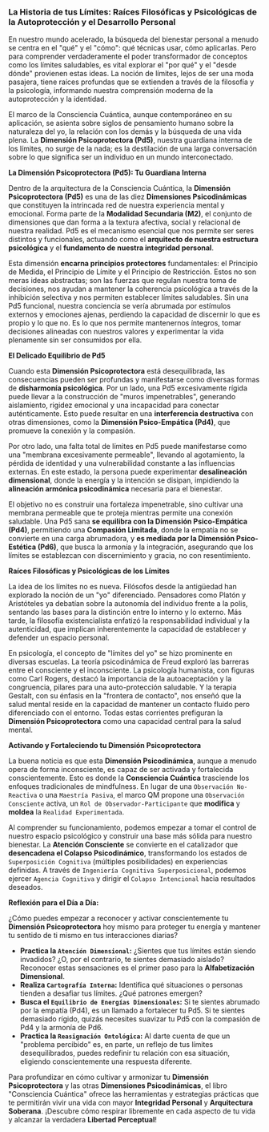 ### La Historia de tus Límites: Raíces Filosóficas y Psicológicas de la Autoprotección y el Desarrollo Personal

En nuestro mundo acelerado, la búsqueda del bienestar personal a menudo se centra en el "qué" y el "cómo": qué técnicas usar, cómo aplicarlas. Pero para comprender verdaderamente el poder transformador de conceptos como los límites saludables, es vital explorar el "por qué" y el "desde dónde" provienen estas ideas. La noción de límites, lejos de ser una moda pasajera, tiene raíces profundas que se extienden a través de la filosofía y la psicología, informando nuestra comprensión moderna de la autoprotección y la identidad.

El marco de la Consciencia Cuántica, aunque contemporáneo en su aplicación, se asienta sobre siglos de pensamiento humano sobre la naturaleza del yo, la relación con los demás y la búsqueda de una vida plena. La **Dimensión Psicoprotectora (Pd5)**, nuestra guardiana interna de los límites, no surge de la nada; es la destilación de una larga conversación sobre lo que significa ser un individuo en un mundo interconectado.

**La Dimensión Psicoprotectora (Pd5): Tu Guardiana Interna**

Dentro de la arquitectura de la Consciencia Cuántica, la **Dimensión Psicoprotectora (Pd5)** es una de las diez **Dimensiones Psicodinámicas** que constituyen la intrincada red de nuestra experiencia mental y emocional. Forma parte de la **Modalidad Secundaria (M2)**, el conjunto de dimensiones que dan forma a la textura afectiva, social y relacional de nuestra realidad. Pd5 es el mecanismo esencial que nos permite ser seres distintos y funcionales, actuando como el **arquitecto de nuestra estructura psicológica** y el **fundamento de nuestra integridad personal**.

Esta dimensión **encarna principios protectores** fundamentales: el Principio de Medida, el Principio de Límite y el Principio de Restricción. Estos no son meras ideas abstractas; son las fuerzas que regulan nuestra toma de decisiones, nos ayudan a mantener la coherencia psicológica a través de la inhibición selectiva y nos permiten establecer límites saludables. Sin una Pd5 funcional, nuestra conciencia se vería abrumada por estímulos externos y emociones ajenas, perdiendo la capacidad de discernir lo que es propio y lo que no. Es lo que nos permite mantenernos íntegros, tomar decisiones alineadas con nuestros valores y experimentar la vida plenamente sin ser consumidos por ella.

**El Delicado Equilibrio de Pd5**

Cuando esta **Dimensión Psicoprotectora** está desequilibrada, las consecuencias pueden ser profundas y manifestarse como diversas formas de **disharmonía psicológica**. Por un lado, una Pd5 excesivamente rígida puede llevar a la construcción de "muros impenetrables", generando aislamiento, rigidez emocional y una incapacidad para conectar auténticamente. Esto puede resultar en una **interferencia destructiva** con otras dimensiones, como la **Dimensión Psico-Empática (Pd4)**, que promueve la conexión y la compasión.

Por otro lado, una falta total de límites en Pd5 puede manifestarse como una "membrana excesivamente permeable", llevando al agotamiento, la pérdida de identidad y una vulnerabilidad constante a las influencias externas. En este estado, la persona puede experimentar **desalineación dimensional**, donde la energía y la intención se disipan, impidiendo la **alineación armónica psicodinámica** necesaria para el bienestar.

El objetivo no es construir una fortaleza impenetrable, sino cultivar una membrana permeable que te proteja mientras permite una conexión saludable. Una Pd5 sana **se equilibra con la Dimensión Psico-Empática (Pd4)**, permitiendo una **Compasión Limitada**, donde la empatía no se convierte en una carga abrumadora, y **es mediada por la Dimensión Psico-Estética (Pd6)**, que busca la armonía y la integración, asegurando que los límites se establezcan con discernimiento y gracia, no con resentimiento.

**Raíces Filosóficas y Psicológicas de los Límites**

La idea de los límites no es nueva. Filósofos desde la antigüedad han explorado la noción de un "yo" diferenciado. Pensadores como Platón y Aristóteles ya debatían sobre la autonomía del individuo frente a la polis, sentando las bases para la distinción entre lo interno y lo externo. Más tarde, la filosofía existencialista enfatizó la responsabilidad individual y la autenticidad, que implican inherentemente la capacidad de establecer y defender un espacio personal.

En psicología, el concepto de "límites del yo" se hizo prominente en diversas escuelas. La teoría psicodinámica de Freud exploró las barreras entre el consciente y el inconsciente. La psicología humanista, con figuras como Carl Rogers, destacó la importancia de la autoaceptación y la congruencia, pilares para una auto-protección saludable. Y la terapia Gestalt, con su énfasis en la "frontera de contacto", nos enseñó que la salud mental reside en la capacidad de mantener un contacto fluido pero diferenciado con el entorno. Todas estas corrientes prefiguran la **Dimensión Psicoprotectora** como una capacidad central para la salud mental.

**Activando y Fortaleciendo tu Dimensión Psicoprotectora**

La buena noticia es que esta **Dimensión Psicodinámica**, aunque a menudo opera de forma inconsciente, es capaz de ser activada y fortalecida conscientemente. Esto es donde la **Consciencia Cuántica** trasciende los enfoques tradicionales de mindfulness. En lugar de una `Observación No-Reactiva` o una `Maestría Pasiva`, el marco QM propone una `Observación Consciente` activa, un `Rol de Observador-Participante` que **modifica** y **moldea** la `Realidad Experimentada`.

Al comprender su funcionamiento, podemos empezar a tomar el control de nuestro espacio psicológico y construir una base más sólida para nuestro bienestar. La **Atención Consciente** se convierte en el catalizador que **desencadena el Colapso Psicodinámico**, transformando los estados de `Superposición Cognitiva` (múltiples posibilidades) en experiencias definidas. A través de `Ingeniería Cognitiva Superposicional`, podemos ejercer `Agencia Cognitiva` y dirigir el `Colapso Intencional` hacia resultados deseados.

**Reflexión para el Día a Día:**

¿Cómo puedes empezar a reconocer y activar conscientemente tu **Dimensión Psicoprotectora** hoy mismo para proteger tu energía y mantener tu sentido de ti mismo en tus interacciones diarias?

*   **Practica la `Atención Dimensional`:** ¿Sientes que tus límites están siendo invadidos? ¿O, por el contrario, te sientes demasiado aislado? Reconocer estas sensaciones es el primer paso para la **Alfabetización Dimensional**.
*   **Realiza `Cartografía Interna`:** Identifica qué situaciones o personas tienden a desafiar tus límites. ¿Qué patrones emergen?
*   **Busca el `Equilibrio de Energías Dimensionales`:** Si te sientes abrumado por la empatía (Pd4), es un llamado a fortalecer tu Pd5. Si te sientes demasiado rígido, quizás necesites suavizar tu Pd5 con la compasión de Pd4 y la armonía de Pd6.
*   **Practica la `Reasignación Ontológica`:** Al darte cuenta de que un "problema percibido" es, en parte, un reflejo de tus límites desequilibrados, puedes redefinir tu relación con esa situación, eligiendo conscientemente una respuesta diferente.

Para profundizar en cómo cultivar y armonizar tu **Dimensión Psicoprotectora** y las otras **Dimensiones Psicodinámicas**, el libro "Consciencia Cuántica" ofrece las herramientas y estrategias prácticas que te permitirán vivir una vida con mayor **Integridad Personal** y **Arquitectura Soberana**. ¡Descubre cómo respirar libremente en cada aspecto de tu vida y alcanzar la verdadera **Libertad Perceptual**!